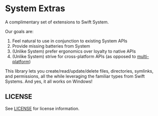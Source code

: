 # System Extras

A complimentary set of extensions to Swift System.

Our goals are:
1. Feel natural to use in conjunction to existing System APIs
2. Provide missing batteries from System
3. (Unlike System) prefer ergonomics over loyalty to native APIs
2. (Unlike System) strive for cross-platform APIs (as opposed to [multi-platform][])

[multi-platform]: https://github.com/apple/swift-system#multi-platform-not-cross-platform

This library lets you create/read/update/delete files, directories, symlinks, and permissions, all the while leveraging the familiar types from Swift Systems.
And yes, it all works on Windows!

## LICENSE

See [LICENSE](LICENSE.txt) for license information.
